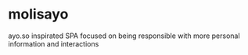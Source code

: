 # molisayo
ayo.so inspirated SPA focused on being responsible with more personal information and interactions

